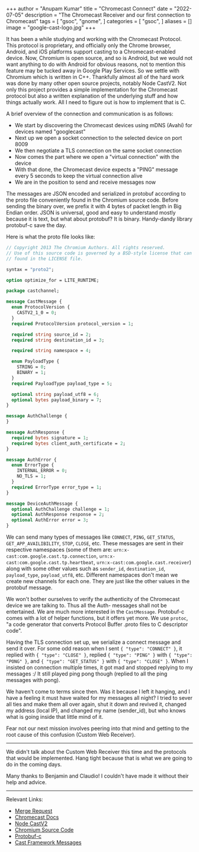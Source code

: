 +++
author = "Anupam Kumar"
title = "Chromecast Connect"
date = "2022-07-05"
description = "The Chromecast Receiver and our first connection to Chromecast"
tags = [
	"gsoc",
	"gnome",
]
categories = [
	"gsoc",
]
aliases = []
image = "google-cast-logo.jpg"
+++

It has been a while studying and working with the Chromecast Protocol. This protocol is proprietary, and officially only the Chrome browser, Android, and iOS platforms support casting to a Chromecast-enabled device.
Now, Chromium is open source, and so is Android, but we would not want anything to do with Android for obvious reasons, not to mention this feature may be tucked away in Google Play Services.
So we settle with Chromium which is written in C++. Thankfully almost all of the hard work was done by many other open source projects, notably Node CastV2. Not only this project provides a simple implementation for the Chromecast protocol but also a written explanation of the underlying stuff and how things actually work.
All I need to figure out is how to implement that is C.

A brief overview of the connection and communication is as follows:
- We start by discovering the Chromecast devices using mDNS (Avahi) for devices named "googlecast"
- Next up we open a socket connection to the selected device on port 8009
- We then negotiate a TLS connection on the same socket connection
- Now comes the part where we open a "virtual connection" with the device
- With that done, the Chromecast device expects a "PING" message every 5 seconds to keep the virtual connection alive
- We are in the position to send and receive messages now

The messages are JSON encoded and serialized in protobuf according to the proto file conveniently found in the Chromium source code. Before sending the binary over, we prefix it with 4 bytes of packet length in Big Endian order. JSON is universal, good and easy to understand mostly because it is text, but what about protobuf? It is binary. Handy-dandy library protobuf-c save the day.

Here is what the proto file looks like:

```proto
// Copyright 2013 The Chromium Authors. All rights reserved.
// Use of this source code is governed by a BSD-style license that can be
// found in the LICENSE file.

syntax = "proto2";

option optimize_for = LITE_RUNTIME;

package castchannel;

message CastMessage {
  enum ProtocolVersion {
    CASTV2_1_0 = 0;
  }
  required ProtocolVersion protocol_version = 1;

  required string source_id = 2;
  required string destination_id = 3;

  required string namespace = 4;

  enum PayloadType {
    STRING = 0;
    BINARY = 1;
  }
  required PayloadType payload_type = 5;

  optional string payload_utf8 = 6;
  optional bytes payload_binary = 7;
}

message AuthChallenge {
}

message AuthResponse {
  required bytes signature = 1;
  required bytes client_auth_certificate = 2;
}

message AuthError {
  enum ErrorType {
    INTERNAL_ERROR = 0;
    NO_TLS = 1;
  }
  required ErrorType error_type = 1;
}

message DeviceAuthMessage {
  optional AuthChallenge challenge = 1;
  optional AuthResponse response = 2;
  optional AuthError error = 3;
}
```

We can send many types of messages like `CONNECT`, `PING`, `GET_STATUS`, `GET_APP_AVAILIBILITY`, `STOP`, `CLOSE`, etc.
These messages are sent in their respective namespaces (some of them are: `urn:x-cast:com.google.cast.tp.connection`, `urn:x-cast:com.google.cast.tp.heartbeat`, `urn:x-cast:com.google.cast.receiver`) along with some other values such as `sender_id`, `destination_id`, `payload_type`, `payload_utf8`, etc.
Different namespaces don't mean we create new channels for each one. They are just like the other values in the protobuf message.

We won't bother ourselves to verify the authenticity of the Chromecast device we are talking to. Thus all the Auth- messages shall not be entertained. We are much more interested in the `CastMessage`.
Protobuf-c comes with a lot of helper functions, but it offers yet more. We use `protoc`, "a code generator that converts Protocol Buffer .proto files to C descriptor code".

Having the TLS connection set up, we serialize a connect message and send it over.
For some odd reason when I sent `{ "type": "CONNECT" }`, it replied with `{ "type": "CLOSE" }`, replied `{ "type": "PING" }` with `{ "type": "PONG" }`, and `{ "type": "GET_STATUS" }` with `{ "type": "CLOSE" }`.
When I insisted on connection multiple times, it got mad and stopped replying to my messages :/
It still played ping pong though (replied to all the ping messages with pong).

We haven't come to terms since then. Was it because I left it hanging, and I have a feeling it must have waited for my messages all night?
I tried to sever all ties and make them all over again, shut it down and revived it, changed my address (local IP), and changed my name (sender_id), but who knows what is going inside that little mind of it.

Fear not our next mission involves peering into that mind and getting to the root cause of this confusion (Custom Web Receiver).

---

We didn't talk about the Custom Web Receiver this time and the protocols that would be implemented. Hang tight because that is what we are going to do in the coming days.

Many thanks to Benjamin and Claudio! I couldn't have made it without their help and advice.

---


Relevant Links:
- [Merge Request](https://gitlab.gnome.org/GNOME/gnome-network-displays/-/merge_requests/171)
- [Chromecast Docs](https://developers.google.com/cast/docs/)
- [Node CastV2](https://github.com/thibauts/node-castv2)
- [Chromium Source Code](https://chromium.googlesource.com/chromium/src.git)
- [Protobuf-c](https://github.com/protobuf-c/protobuf-c)
- [Cast Framework Messages](https://developers.google.com/cast/docs/reference/web_receiver/cast.framework.messages)

&nbsp;
